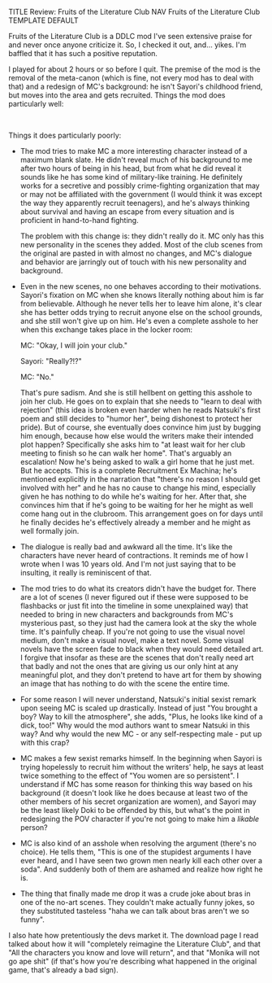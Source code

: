 TITLE Review: Fruits of the Literature Club
NAV Fruits of the Literature Club
TEMPLATE DEFAULT

Fruits of the Literature Club is a DDLC mod I've seen extensive praise for and never once anyone criticize it. So, I checked it out, and... yikes. I'm baffled that it has such a positive reputation.

I played for about 2 hours or so before I quit. The premise of the mod is the removal of the meta-canon (which is fine, not every mod has to deal with that) and a redesign of MC's background: he isn't Sayori's childhood friend, but moves into the area and gets recruited. Things the mod does particularly well:

<br>

Things it does particularly poorly:

* The mod tries to make MC a more interesting character instead of a maximum blank slate. He didn't reveal much of his background to me after two hours of being in his head, but from what he did reveal it sounds like he has some kind of military-like training. He definitely works for a secretive and possibly crime-fighting organization that may or may not be affiliated with the government (I would think it was except the way they apparently recruit teenagers), and he's always thinking about survival and having an escape from every situation and is proficient in hand-to-hand fighting.

	The problem with this change is: they didn't really do it. MC only has this new personality in the scenes they added. Most of the club scenes from the original are pasted in with almost no changes, and MC's dialogue and behavior are jarringly out of touch with his new personality and background.

* Even in the new scenes, no one behaves according to their motivations. Sayori's fixation on MC when she knows literally nothing about him is far from believable. Although he never tells her to leave him alone, it's clear she has better odds trying to recruit anyone else on the school grounds, and she still won't give up on him. He's even a complete asshole to her when this exchange takes place in the locker room:

	MC: "Okay, I will join your club."

	Sayori: "Really?!?"

	MC: "No."

	That's pure sadism. And she is still hellbent on getting this asshole to join her club. He goes on to explain that she needs to "learn to deal with rejection" (this idea is broken even harder when he reads Natsuki's first poem and still decides to "humor her", being dishonest to protect her pride). But of course, she eventually does convince him just by bugging him enough, because how else would the writers make their intended plot happen? Specifically she asks him to "at least wait for her club meeting to finish so he can walk her home". That's arguably an escalation! Now he's being asked to walk a girl home that he just met. But he accepts. This is a complete Recruitment Ex Machina; he's mentioned explicitly in the narration that "there's no reason I should get involved with her" and he has no cause to change his mind, especially given he has nothing to do while he's waiting for her. After that, she convinces him that if he's going to be waiting for her he might as well come hang out in the clubroom. This arrangement goes on for days until he finally decides he's effectively already a member and he might as well formally join.

* The dialogue is really bad and awkward all the time. It's like the characters have never heard of contractions. It reminds me of how I wrote when I was 10 years old. And I'm not just saying that to be insulting, it really is reminiscent of that.

* The mod tries to do what its creators didn't have the budget for. There are a lot of scenes (I never figured out if these were supposed to be flashbacks or just fit into the timeline in some unexplained way) that needed to bring in new characters and backgrounds from MC's mysterious past, so they just had the camera look at the sky the whole time. It's painfully cheap. If you're not going to use the visual novel medium, don't make a visual novel, make a text novel. Some visual novels have the screen fade to black when they would need detailed art. I forgive that insofar as these are the scenes that don't really need art that badly and not the ones that are giving us our only hint at any meaningful plot, and they don't pretend to have art for them by showing an image that has nothing to do with the scene the entire time.

* For some reason I will never understand, Natsuki's initial sexist remark upon seeing MC is scaled up drastically. Instead of just "You brought a boy? Way to kill the atmosphere", she adds, "Plus, he looks like kind of a dick, too!" Why would the mod authors want to smear Natsuki in this way? And why would the new MC - or any self-respecting male - put up with this crap?

* MC makes a few sexist remarks himself. In the beginning when Sayori is trying hopelessly to recruit him without the writers' help, he says at least twice something to the effect of "You women are so persistent". I understand if MC has some reason for thinking this way based on his background (it doesn't look like he does because at least two of the other members of his secret organization are women), and Sayori may be the least likely Doki to be offended by this, but what's the point in redesigning the POV character if you're not going to make him a *likable* person?

* MC is also kind of an asshole when resolving the argument (there's no choice). He tells them, "This is one of the stupidest arguments I have ever heard, and I have seen two grown men nearly kill each other over a soda". And suddenly both of them are ashamed and realize how right he is.

* The thing that finally made me drop it was a crude joke about bras in one of the no-art scenes. They couldn't make actually funny jokes, so they substituted tasteless "haha we can talk about bras aren't we so funny".

I also hate how pretentiously the devs market it. The download page I read talked about how it will "completely reimagine the Literature Club", and that "All the characters you know and love will return", and that "Monika will not go ape shit" (if that's how you're describing what happened in the original game, that's already a bad sign).

